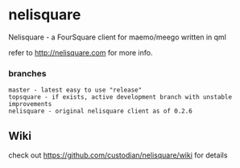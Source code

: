 nelisquare
==========

Nelisquare - a FourSquare client for maemo/meego written in qml

refer to http://nelisquare.com for more info.

### branches

    master - latest easy to use "release"
    topsquare - if exists, active development branch with unstable improvements
    nelisquare - original nelisquare client as of 0.2.6

Wiki
----

check out https://github.com/custodian/nelisquare/wiki for details